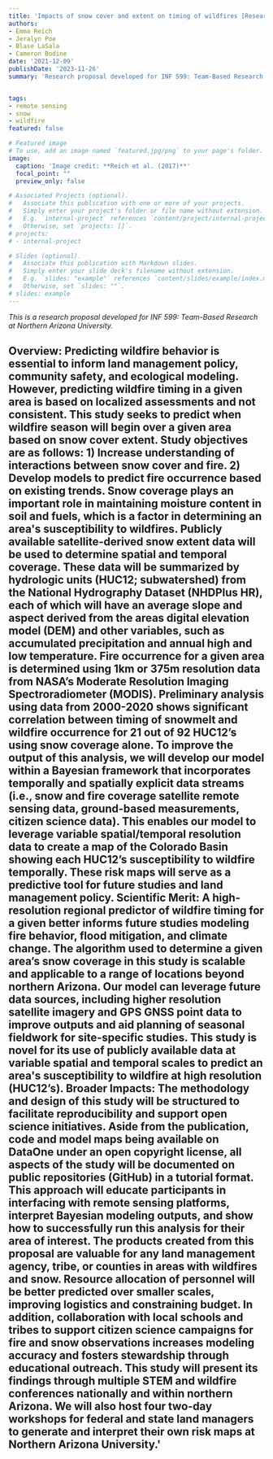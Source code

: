 ```yaml
---
title: 'Impacts of snow cover and extent on timing of wildfires [Research Proposal]'
authors:
- Emma Reich
- Jeralyn Poe
- Blase LaSala
- Cameron Bodine
date: '2021-12-09'
publishDate: '2023-11-26'
summary: 'Research proposal developed for INF 599: Team-Based Research at Northern Arizona University.'


tags:
- remote sensing
- snow
- wildfire
featured: false

# Featured image
# To use, add an image named `featured.jpg/png` to your page's folder. 
image:
  caption: 'Image credit: **Reich et al. (2017)**'
  focal_point: ""
  preview_only: false

# Associated Projects (optional).
#   Associate this publication with one or more of your projects.
#   Simply enter your project's folder or file name without extension.
#   E.g. `internal-project` references `content/project/internal-project/index.md`.
#   Otherwise, set `projects: []`.
# projects:
# - internal-project

# Slides (optional).
#   Associate this publication with Markdown slides.
#   Simply enter your slide deck's filename without extension.
#   E.g. `slides: "example"` references `content/slides/example/index.md`.
#   Otherwise, set `slides: ""`.
# slides: example
---
```

*This is a research proposal developed for INF 599: Team-Based Research at Northern Arizona University.*

**Overview:** Predicting wildfire behavior is essential to inform land management policy, community safety, and ecological modeling. However, predicting wildfire timing in a given area is based on localized assessments and not consistent. This study seeks to predict when wildfire season will begin over a given area based on snow cover extent. Study objectives are as follows: 1) Increase understanding of interactions between snow cover and fire.  2) Develop models to predict fire occurrence based on existing trends.  Snow coverage plays an important role in maintaining moisture content in soil and fuels, which is a factor in determining an area's susceptibility to wildfires. Publicly available satellite-derived snow extent data will be used to determine spatial and temporal coverage.  These data will be summarized by hydrologic units (HUC12; subwatershed) from the National Hydrography Dataset (NHDPlus HR), each of which will have an average slope and aspect derived from the areas digital elevation model (DEM) and other variables, such as accumulated precipitation and annual high and low temperature. Fire occurrence for a given area is determined using 1km or 375m resolution data from NASA’s Moderate Resolution Imaging Spectroradiometer (MODIS).
Preliminary analysis using data from 2000-2020 shows significant correlation between timing of snowmelt and wildfire occurrence for 21 out of 92 HUC12’s using snow coverage alone. To improve the output of this analysis, we will develop our model within a Bayesian framework that incorporates temporally and spatially explicit data streams (i.e., snow and fire coverage satellite remote sensing data, ground-based measurements, citizen science data). This enables our model to leverage variable spatial/temporal resolution data to create a map of the Colorado Basin showing each HUC12’s susceptibility to wildfire temporally.  These risk maps will serve as a predictive tool for future studies and land management policy. 
**Scientific Merit:** A high-resolution regional predictor of wildfire timing for a given better informs future studies modeling fire behavior, flood mitigation, and climate change.  The algorithm used to determine a given area’s snow coverage in this study is scalable and applicable to a range of locations beyond northern Arizona.  Our model can leverage future data sources, including higher resolution satellite imagery and GPS GNSS point data to improve outputs and aid planning of seasonal fieldwork for site-specific studies.  This study is novel for its use of publicly available data at variable spatial and temporal scales to predict an area's susceptibility to wildfire at high resolution (HUC12’s). 
**Broader Impacts:**  The methodology and design of this study will be structured to facilitate reproducibility and support open science initiatives.  Aside from the publication, code and model maps being available on DataOne under an open copyright license, all aspects of the study will be documented on public repositories (GitHub) in a tutorial format.  This approach will educate participants in interfacing with remote sensing platforms, interpret Bayesian modeling outputs, and show how to successfully run this analysis for their area of interest. 
The products created from this proposal are valuable for any land management agency, tribe, or counties in areas with wildfires and snow.  Resource allocation of personnel will be better predicted over smaller scales, improving logistics and constraining budget.  In addition, collaboration with local schools and tribes to support citizen science campaigns for fire and snow observations increases modeling accuracy and fosters stewardship through educational outreach.  This study will present its findings through multiple STEM and wildfire conferences nationally and within northern Arizona.  We will also host four two-day workshops for federal and state land managers to generate and interpret their own risk maps at Northern Arizona University.'
---
